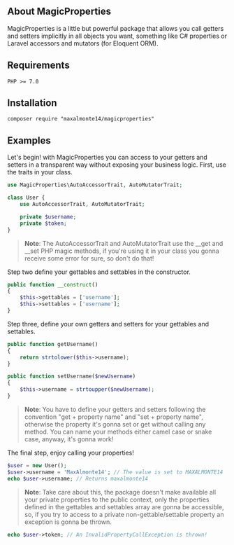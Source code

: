 ## About MagicProperties

MagicProperties is a little but powerful package that allows you call getters and setters implicitly in all objects you want, something like C# properties or Laravel accessors and mutators (for Eloquent ORM).

## Requirements

```
PHP >= 7.0
```

## Installation

```
composer require "maxalmonte14/magicproperties"
```

## Examples

Let's begin! with MagicProperties you can access to your getters and setters in a transparent way without exposing your business logic. First, use the traits in your class.

```php
use MagicProperties\AutoAccessorTrait, AutoMutatorTrait;

class User {
    use AutoAccessorTrait, AutoMutatorTrait;

    private $username;
    private $token;
}
```

> **Note**: The AutoAccessorTrait and AutoMutatorTrait use the __get and __set PHP magic methods, if you're using it in your class you gonna receive some error for sure, so don't do that!

Step two define your gettables and settables in the constructor.

```php
public function __construct()
{
    $this->gettables = ['username'];
    $this->settables = ['username'];
}
```

Step three, define your own getters and setters for your gettables and settables.

```php
public function getUsername()
{
    return strtolower($this->username);
}

public function setUsername($newUsername)
{
    $this->username = strtoupper($newUsername);
}
```

> **Note**: You have to define your getters and setters following the convention "get + property name" and "set + property name", otherwise the property it's gonna set or get without calling any method. You can name your methods either camel case or snake case, anyway, it's gonna work!

The final step, enjoy calling your properties!

```php
$user = new User();
$user->username = 'MaxAlmonte14'; // The value is set to MAXALMONTE14
echo $user->username; // Returns maxalmonte14
```

> **Note**: Take care about this, the package doesn't make available all your private properties to the public context, only the properties defined in the gettables and settables array are gonna be accessible, so, if you try to access to a private non-gettable/settable property an exception is gonna be thrown.

```php
echo $user->token; // An InvalidPropertyCallException is thrown!
```